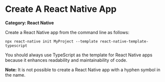 # Create A React Native App

__Category: React Native__

Create a React Native app from the command line as follows:

```shell
npx react-native init MyProject --template react-native-template-typescript
```

You should always use TypeScript as the template for React Native apps because it enhances readability and maintainability of code.

__Note:__ It is not possible to create a React Native app with a hyphen symbol in the name.

